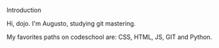 Introduction

Hi, dojo.
I'm Augusto, studying git mastering.

My favorites paths on codeschool are: CSS, HTML, JS, GIT and Python.
